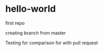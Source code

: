 # hello-world
first repo

creating branch from master

Testing for comparison for with pull request
